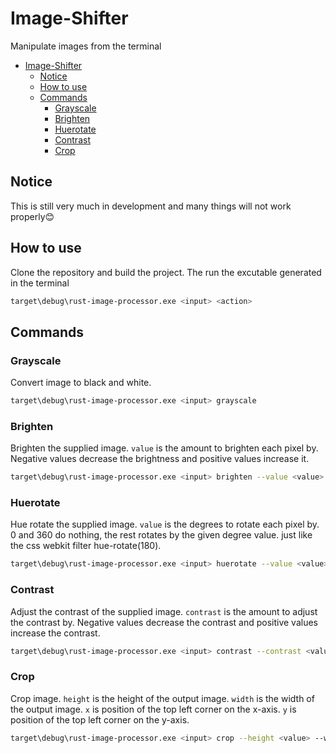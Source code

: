 # Image-Shifter
Manipulate images from the terminal

- [Image-Shifter](#image-shifter)
  - [Notice](#notice)
  - [How to use](#how-to-use)
  - [Commands](#commands)
    - [Grayscale](#grayscale)
    - [Brighten](#brighten)
    - [Huerotate](#huerotate)
    - [Contrast](#contrast)
    - [Crop](#crop)
## Notice
This is still very much in development and many things will not work properly😊

## How to use
Clone the repository and build the project. The run the excutable generated in the terminal

```bash
target\debug\rust-image-processor.exe <input> <action> 
```
## Commands
### Grayscale
Convert image to black and white.
```bash
target\debug\rust-image-processor.exe <input> grayscale 
```
### Brighten
Brighten the supplied image. `value` is the amount to brighten each pixel by. Negative values decrease the brightness and positive values increase it.
```bash
target\debug\rust-image-processor.exe <input> brighten --value <value> 
``` 

### Huerotate
Hue rotate the supplied image. `value` is the degrees to rotate each pixel by. 0 and 360 do nothing, the rest rotates by the given degree value. just like the css webkit filter hue-rotate(180).
```bash
target\debug\rust-image-processor.exe <input> huerotate --value <value> 
```
### Contrast
Adjust the contrast of the supplied image. `contrast` is the amount to adjust the contrast by. Negative values decrease the contrast and positive values increase the contrast.

```bash
target\debug\rust-image-processor.exe <input> contrast --contrast <value> 
```
### Crop
Crop image. `height` is the height of the output image. `width` is the width of the output image. `x` is position of the top left corner on the x-axis. `y` is position of the top left corner on the y-axis.

```bash
target\debug\rust-image-processor.exe <input> crop --height <value> --width <value> --x <value> --y <value>  
```
